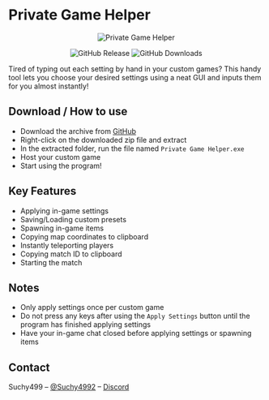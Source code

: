 # Private Game Helper

<p align="center"><img src="https://lookimg.com/images/2024/02/14/QmjqnK.gif" alt="Private Game Helper"></p>

<p align="center">
<img src="https://img.shields.io/github/v/release/Suchy499/PrivateGameHelper-for-Super-Animal-Royale?style=for-the-badge" alt="GitHub Release">
<img src="https://img.shields.io/github/downloads/Suchy499/PrivateGameHelper-for-Super-Animal-Royale/total?style=for-the-badge" alt="GitHub Downloads">
</p>

Tired of typing out each setting by hand in your custom games?
This handy tool lets you choose your desired settings using a neat GUI and inputs them for you almost instantly!

## Download / How to use

- Download the archive from [GitHub](https://github.com/Suchy499/PrivateGameHelper-for-Super-Animal-Royale/releases/download/1.1/Private_Game_Helper_v1.1.zip)
- Right-click on the downloaded zip file and extract
- In the extracted folder, run the file named `Private Game Helper.exe`
- Host your custom game
- Start using the program!

## Key Features

- Applying in-game settings
- Saving/Loading custom presets
- Spawning in-game items
- Copying map coordinates to clipboard
- Instantly teleporting players
- Copying match ID to clipboard
- Starting the match

## Notes

- Only apply settings once per custom game
- Do not press any keys after using the `Apply Settings` button until the program has finished applying settings
- Have your in-game chat closed before applying settings or spawning items

## Contact

Suchy499 – [@Suchy4992](https://twitter.com/Suchy4992) – [Discord](https://discord.gg/vy6m8es752)
